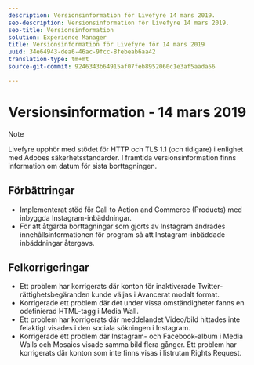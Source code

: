 ```yaml
---
description: Versionsinformation för Livefyre 14 mars 2019.
seo-description: Versionsinformation för Livefyre 14 mars 2019.
seo-title: Versionsinformation
solution: Experience Manager
title: Versionsinformation för Livefyre för 14 mars 2019
uuid: 34e64943-dea6-46ac-9fcc-8febeab6aa42
translation-type: tm+mt
source-git-commit: 9246343b64915af07feb8952060c1e3af5aada56

---
```



# Versionsinformation - 14 mars 2019

>[!NOTE]
>
>Livefyre upphör med stödet för HTTP och TLS 1.1 (och tidigare) i enlighet med Adobes säkerhetsstandarder.  I framtida versionsinformation finns information om datum för sista borttagningen.

## Förbättringar

* Implementerat stöd för Call to Action and Commerce (Products) med inbyggda Instagram-inbäddningar.
* För att åtgärda borttagningar som gjorts av Instagram ändrades innehållsinformationen för program så att Instagram-inbäddade inbäddningar återgavs.


## Felkorrigeringar

* Ett problem har korrigerats där konton för inaktiverade Twitter-rättighetsbegäranden kunde väljas i Avancerat modalt format.
* Korrigerade ett problem där det under vissa omständigheter fanns en odefinierad HTML-tagg i Media Wall.
* Ett problem har korrigerats där meddelandet Video/bild hittades inte felaktigt visades i den sociala sökningen i Instagram.
* Korrigerade ett problem där Instagram- och Facebook-album i Media Walls och Mosaics visade samma bild flera gånger.
Ett problem har korrigerats där konton som inte finns visas i listrutan Rights Request.